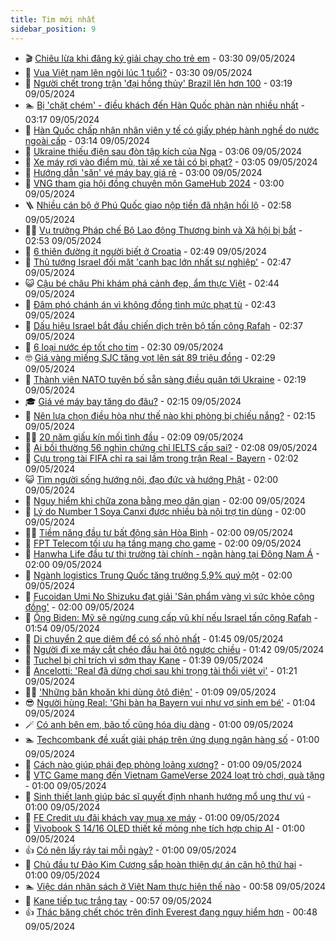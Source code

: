 ```yaml
---
title: Tim mới nhất
sidebar_position: 9
---
```


<!-- vnexpress-tin-moi-nhat:START -->
- 🎬 [Chiêu lừa khi đăng ký giải chạy cho trẻ em](https://vnexpress.net/chieu-lua-khi-dang-ky-giai-chay-cho-tre-em-4743600.html) - 03:30 09/05/2024
- 🐎 [Vua Việt nam lên ngôi lúc 1 tuổi?](https://vnexpress.net/vua-viet-nam-len-ngoi-luc-1-tuoi-4742691.html) - 03:30 09/05/2024
- 🦍 [Người chết trong trận &#39;đại hồng thủy&#39; Brazil lên hơn 100](https://vnexpress.net/nguoi-chet-trong-tran-dai-hong-thuy-brazil-len-hon-100-4743837.html) - 03:19 09/05/2024
- 🏊 [Bị &#39;chặt chém&#39; - điều khách đến Hàn Quốc phàn nàn nhiều nhất](https://vnexpress.net/bi-chat-chem-dieu-khach-den-han-quoc-phan-nan-nhieu-nhat-4743880.html) - 03:17 09/05/2024
- 🎊 [Hàn Quốc chấp nhận nhân viên y tế có giấy phép hành nghề do nước ngoài cấp](https://vnexpress.net/han-quoc-chap-nhan-nhan-vien-y-te-co-giay-phep-hanh-nghe-do-nuoc-ngoai-cap-4743846.html) - 03:14 09/05/2024
- 🎃 [Ukraine thiếu điện sau đòn tập kích của Nga](https://vnexpress.net/ukraine-thieu-dien-sau-don-tap-kich-cua-nga-4743821.html) - 03:06 09/05/2024
- 🧰 [Xe máy rơi vào điểm mù, tài xế xe tải có bị phạt?](https://vnexpress.net/xe-may-roi-vao-diem-mu-tai-xe-xe-tai-co-bi-phat-4743820.html) - 03:05 09/05/2024
- 🔭 [Hướng dẫn &#39;săn&#39; vé máy bay giá rẻ](https://vnexpress.net/huong-dan-san-ve-may-bay-gia-re-4724464.html) - 03:00 09/05/2024
- 🫶 [VNG tham gia hội đồng chuyên môn GameHub 2024](https://vnexpress.net/vng-tham-gia-hoi-dong-chuyen-mon-gamehub-2024-4742853.html) - 03:00 09/05/2024
- 🪜 [Nhiều cán bộ ở Phú Quốc giao nộp tiền đã nhận hối lộ](https://vnexpress.net/nhieu-can-bo-o-phu-quoc-giao-nop-tien-da-nhan-hoi-lo-4743819.html) - 02:58 09/05/2024
- 👨‍🏫 [Vụ trưởng Pháp chế Bộ Lao động Thương binh và Xã hội bị bắt](https://vnexpress.net/vu-truong-phap-che-bo-lao-dong-thuong-binh-va-xa-hoi-bi-bat-4743888.html) - 02:53 09/05/2024
- 🎊 [6 thiên đường ít người biết ở Croatia](https://vnexpress.net/6-thien-duong-it-nguoi-biet-o-croatia-4743386.html) - 02:49 09/05/2024
- 🎊 [Thủ tướng Israel đối mặt &#39;canh bạc lớn nhất sự nghiệp&#39;](https://vnexpress.net/thu-tuong-israel-doi-mat-canh-bac-lon-nhat-su-nghiep-4743342.html) - 02:47 09/05/2024
- 😺 [Cậu bé châu Phi khám phá cảnh đẹp, ẩm thực Việt](https://vnexpress.net/cau-be-chau-phi-kham-pha-canh-dep-am-thuc-viet-4743477.html) - 02:44 09/05/2024
- 🐘 [Đâm phó chánh án vì không đồng tình mức phạt tù](https://vnexpress.net/khoi-to-nguoi-dam-pho-chanh-an-vi-khong-dong-tinh-muc-phat-tu-4743818.html) - 02:43 09/05/2024
- 🌁 [Dấu hiệu Israel bắt đầu chiến dịch trên bộ tấn công Rafah](https://vnexpress.net/dau-hieu-israel-bat-dau-chien-dich-tren-bo-tan-cong-rafah-4743830.html) - 02:37 09/05/2024
- 🐲 [6 loại nước ép tốt cho tim](https://vnexpress.net/6-loai-nuoc-ep-tot-cho-tim-4743690.html) - 02:30 09/05/2024
- 🤓 [Giá vàng miếng SJC tăng vọt lên sát 89 triệu đồng](https://vnexpress.net/gia-vang-mieng-sjc-vuot-88-trieu-dong-4743861.html) - 02:29 09/05/2024
- 💪 [Thành viên NATO tuyên bố sẵn sàng điều quân tới Ukraine](https://vnexpress.net/thanh-vien-nato-tuyen-bo-san-sang-dieu-quan-toi-ukraine-4743835.html) - 02:19 09/05/2024
- 🎓 [Giá vé máy bay tăng do đâu?](https://vnexpress.net/gia-ve-may-bay-tang-do-dau-4742896.html) - 02:15 09/05/2024
- 🫣 [Nên lựa chọn điều hòa như thế nào khi phòng bị chiếu nắng?](https://vnexpress.net/nen-lua-chon-dieu-hoa-nhu-the-nao-khi-phong-bi-chieu-nang-4743809.html) - 02:15 09/05/2024
- 🧑‍💻 [20 năm giấu kín mối tình đầu](https://vnexpress.net/20-nam-giau-kin-moi-tinh-dau-4743281.html) - 02:09 09/05/2024
- 🐲 [Ai bồi thường 56 nghìn chứng chỉ IELTS cấp sai?](https://vnexpress.net/hon-56-nghin-chung-chi-ielts-bi-cap-sai-quy-dinh-quyen-loi-thi-sinh-the-nao-4743838.html) - 02:08 09/05/2024
- 🌝 [Cựu trọng tài FIFA chỉ ra sai lầm trong trận Real - Bayern](https://vnexpress.net/cuu-trong-tai-fifa-chi-ra-sai-lam-trong-tran-real-bayern-4743793.html) - 02:02 09/05/2024
- 😺 [Tìm người sống hướng nội, đạo đức và hướng Phật](https://vnexpress.net/tim-nguoi-song-huong-noi-dao-duc-va-huong-phat-4743012.html) - 02:00 09/05/2024
- 🐎 [Nguy hiểm khi chữa zona bằng mẹo dân gian](https://vnexpress.net/nguy-hiem-khi-chua-zona-bang-meo-dan-gian-4743822.html) - 02:00 09/05/2024
- 🎡 [Lý do Number 1 Soya Canxi được nhiều bà nội trợ tin dùng](https://vnexpress.net/ly-do-number-1-soya-canxi-duoc-nhieu-ba-noi-tro-tin-dung-4743698.html) - 02:00 09/05/2024
- 👨‍🏫 [Tiềm năng đầu tư bất động sản Hòa Bình](https://vnexpress.net/tiem-nang-dau-tu-bat-dong-san-hoa-binh-4743620.html) - 02:00 09/05/2024
- 🦆 [FPT Telecom tối ưu hạ tầng mạng cho game](https://vnexpress.net/fpt-telecom-toi-uu-ha-tang-mang-cho-game-4743462.html) - 02:00 09/05/2024
- 🚦 [Hanwha Life đầu tư thị trường tài chính - ngân hàng tại Đông Nam Á](https://vnexpress.net/hanwha-life-dau-tu-thi-truong-tai-chinh-ngan-hang-tai-dong-nam-a-4743448.html) - 02:00 09/05/2024
- 💫 [Ngành logistics Trung Quốc tăng trưởng 5,9% quý một](https://vnexpress.net/nganh-logistics-trung-quoc-tang-truong-5-9-quy-mot-4743399.html) - 02:00 09/05/2024
- 🎉 [Fucoidan Umi No Shizuku đạt giải &#39;Sản phẩm vàng vì sức khỏe cộng đồng&#39;](https://vnexpress.net/fucoidan-umi-no-shizuku-dat-giai-san-pham-vang-vi-suc-khoe-cong-dong-4742956.html) - 02:00 09/05/2024
- 🌋 [Ông Biden: Mỹ sẽ ngừng cung cấp vũ khí nếu Israel tấn công Rafah](https://vnexpress.net/ong-biden-my-se-ngung-cung-cap-vu-khi-neu-israel-tan-cong-rafah-4743798.html) - 01:54 09/05/2024
- 🤖 [Di chuyển 2 que diêm để có số nhỏ nhất](https://vnexpress.net/di-chuyen-2-que-diem-de-co-so-nho-nhat-4743609.html) - 01:45 09/05/2024
- 🦏 [Người đi xe máy cắt chéo đầu hai ôtô ngược chiều](https://vnexpress.net/nguoi-di-xe-may-cat-cheo-dau-hai-oto-nguoc-chieu-4743621.html) - 01:42 09/05/2024
- 🦩 [Tuchel bị chỉ trích vì sớm thay Kane](https://vnexpress.net/tuchel-bi-chi-trich-vi-som-thay-kane-4743824.html) - 01:39 09/05/2024
- 👺 [Ancelotti: &#39;Real đã dừng chơi sau khi trọng tài thổi việt vị&#39;](https://vnexpress.net/ancelotti-real-da-dung-choi-sau-khi-trong-tai-thoi-viet-vi-4743768.html) - 01:21 09/05/2024
- 🧑‍🏫 [&#39;Những băn khoăn khi dùng ôtô điện&#39;](https://vnexpress.net/nhung-ban-khoan-khi-dung-oto-dien-4743799.html) - 01:09 09/05/2024
- 😎 [Người hùng Real: &#39;Ghi bàn hạ Bayern vui như vợ sinh em bé&#39;](https://vnexpress.net/nguoi-hung-real-ghi-ban-ha-bayern-vui-nhu-vo-sinh-em-be-4743785.html) - 01:04 09/05/2024
- 🪄 [Có anh bên em, bão tố cũng hóa dịu dàng](https://vnexpress.net/co-anh-ben-em-bao-to-cung-hoa-diu-dang-4743120.html) - 01:00 09/05/2024
- 🏊 [Techcombank đề xuất giải pháp trên ứng dụng ngân hàng số](https://vnexpress.net/techcombank-de-xuat-giai-phap-tren-ung-dung-ngan-hang-so-4743754.html) - 01:00 09/05/2024
- 💃 [Cách nào giúp phái đẹp phòng loãng xương?](https://vnexpress.net/cach-nao-giup-phai-dep-phong-loang-xuong-4743650.html) - 01:00 09/05/2024
- 🦆 [VTC Game mang đến Vietnam GameVerse 2024 loạt trò chơi, quà tặng](https://vnexpress.net/vtc-game-mang-den-vietnam-gameverse-2024-loat-tro-choi-qua-tang-4743626.html) - 01:00 09/05/2024
- 🎊 [Sinh thiết lạnh giúp bác sĩ quyết định nhanh hướng mổ ung thư vú](https://vnexpress.net/sinh-thiet-lanh-giup-bac-si-quyet-dinh-nhanh-huong-mo-ung-thu-vu-4743464.html) - 01:00 09/05/2024
- 👺 [FE Credit ưu đãi khách vay mua xe máy](https://vnexpress.net/fe-credit-uu-dai-khach-vay-mua-xe-may-4743428.html) - 01:00 09/05/2024
- 🎡 [Vivobook S 14/16 OLED thiết kế mỏng nhẹ tích hợp chip AI](https://vnexpress.net/vivobook-s-14-16-oled-thiet-ke-mong-nhe-tich-hop-chip-ai-4742957.html) - 01:00 09/05/2024
- 👍 [Có nên lấy ráy tai mỗi ngày?](https://vnexpress.net/co-nen-lay-ray-tai-moi-ngay-4742818.html) - 01:00 09/05/2024
- 🐎 [Chủ đầu tư Đảo Kim Cương sắp hoàn thiện dự án căn hộ thứ hai](https://vnexpress.net/chu-dau-tu-dao-kim-cuong-sap-hoan-thien-du-an-can-ho-thu-hai-4741990.html) - 01:00 09/05/2024
- 🏊 [Việc dán nhãn sách ở Việt Nam thực hiện thế nào](https://vnexpress.net/viec-dan-nhan-sach-o-viet-nam-thuc-hien-the-nao-4742587.html) - 00:58 09/05/2024
- 🦩 [Kane tiếp tục trắng tay](https://vnexpress.net/kane-tiep-tuc-trang-tay-4743780.html) - 00:57 09/05/2024
- 👍 [Thác băng chết chóc trên đỉnh Everest đang nguy hiểm hơn](https://vnexpress.net/thac-bang-chet-choc-tren-dinh-everest-dang-nguy-hiem-hon-4742857.html) - 00:48 09/05/2024<!-- vnexpress-tin-moi-nhat:END -->
